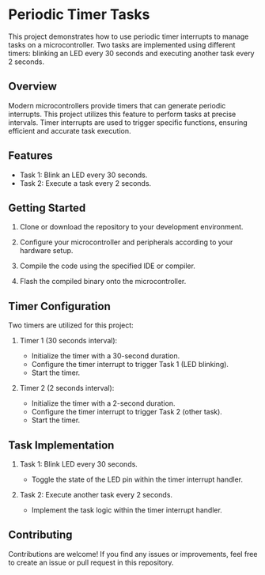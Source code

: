 # Periodic Timer Tasks

This project demonstrates how to use periodic timer interrupts to manage tasks on a microcontroller. Two tasks are implemented using different timers: blinking an LED every 30 seconds and executing another task every 2 seconds.

## Overview

Modern microcontrollers provide timers that can generate periodic interrupts. This project utilizes this feature to perform tasks at precise intervals. Timer interrupts are used to trigger specific functions, ensuring efficient and accurate task execution.

## Features

- Task 1: Blink an LED every 30 seconds.
- Task 2: Execute a task every 2 seconds.

## Getting Started

1. Clone or download the repository to your development environment.

2. Configure your microcontroller and peripherals according to your hardware setup.

3. Compile the code using the specified IDE or compiler.

4. Flash the compiled binary onto the microcontroller.

## Timer Configuration

Two timers are utilized for this project:

1. Timer 1 (30 seconds interval):
   - Initialize the timer with a 30-second duration.
   - Configure the timer interrupt to trigger Task 1 (LED blinking).
   - Start the timer.

2. Timer 2 (2 seconds interval):
   - Initialize the timer with a 2-second duration.
   - Configure the timer interrupt to trigger Task 2 (other task).
   - Start the timer.

## Task Implementation

1. Task 1: Blink LED every 30 seconds.
   - Toggle the state of the LED pin within the timer interrupt handler.

2. Task 2: Execute another task every 2 seconds.
   - Implement the task logic within the timer interrupt handler.


## Contributing

Contributions are welcome! If you find any issues or improvements, feel free to create an issue or pull request in this repository.

